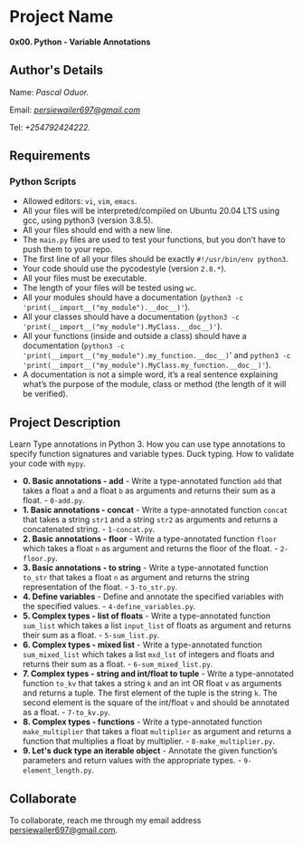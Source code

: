 # Project Name
**0x00. Python - Variable Annotations**

## Author's Details
Name: *Pascal Oduor.*

Email: *persiewailer697@gmail.com*

Tel: *+254792424222.*

##  Requirements

### Python Scripts
*   Allowed editors: `vi`, `vim`, `emacs`.
*   All your files will be interpreted/compiled on Ubuntu 20.04 LTS using gcc, using python3 (version 3.8.5).
*   All your files should end with a new line.
*   The `main.py` files are used to test your functions, but you don’t have to push them to your repo.
*   The first line of all your files should be exactly `#!/usr/bin/env python3`.
*   Your code should use the pycodestyle (version `2.8.*`).
*   All your files must be executable.
*   The length of your files will be tested using `wc`.
*   All your modules should have a documentation (`python3 -c 'print(__import__("my_module").__doc__)'`).
*   All your classes should have a documentation (`python3 -c 'print(__import__("my_module").MyClass.__doc__)'`).
*   All your functions (inside and outside a class) should have a documentation (`python3 -c 'print(__import__("my_module").my_function.__doc__)`' and `python3 -c 'print(__import__("my_module").MyClass.my_function.__doc__)'`).
*   A documentation is not a simple word, it’s a real sentence explaining what’s the purpose of the module, class or method (the length of it will be verified).


## Project Description
Learn Type annotations in Python 3.
How you can use type annotations to specify function signatures and variable types.
Duck typing.
How to validate your code with `mypy`.


* **0. Basic annotations - add** - Write a type-annotated function `add` that takes a float `a` and a float `b` as arguments and returns their sum as a float. - `0-add.py`.
* **1. Basic annotations - concat** - Write a type-annotated function `concat` that takes a string `str1` and a string `str2` as arguments and returns a concatenated string. - `1-concat.py`.
* **2. Basic annotations - floor** - Write a type-annotated function `floor` which takes a float `n` as argument and returns the floor of the float. - `2-floor.py`.
* **3. Basic annotations - to string** - Write a type-annotated function `to_str` that takes a float `n` as argument and returns the string representation of the float. - `3-to_str.py`.
* **4. Define variables** - Define and annotate the specified variables with the specified values. - `4-define_variables.py`.
* **5. Complex types - list of floats** - Write a type-annotated function `sum_list` which takes a list `input_list` of floats as argument and returns their sum as a float. - `5-sum_list.py`.
* **6. Complex types - mixed list** - Write a type-annotated function `sum_mixed_list` which takes a list `mxd_lst` of integers and floats and returns their sum as a float. - `6-sum_mixed_list.py`.
* **7. Complex types - string and int/float to tuple** - Write a type-annotated function `to_kv` that takes a string `k` and an int OR float `v` as arguments and returns a tuple. The first element of the tuple is the string `k`. The second element is the square of the int/float `v` and should be annotated as a float. - `7-to_kv.py`.
* **8. Complex types - functions** - Write a type-annotated function `make_multiplier` that takes a float `multiplier` as argument and returns a function that multiplies a float by multiplier. - `8-make_multiplier.py`.
* **9. Let's duck type an iterable object** - Annotate the given function’s parameters and return values with the appropriate types. - `9-element_length.py`.


## Collaborate

To collaborate, reach me through my email address persiewailer697@gmail.com.
